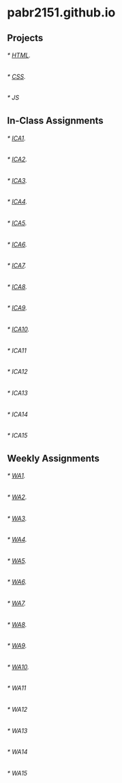 # pabr2151.github.io


## Projects

###### * [HTML](html-midterm/page1.html).
###### * [CSS](index.html).
###### * JS

## In-Class Assignments

###### * [ICA1](ica/ICA1.pdf).
###### * [ICA2](ica/ICA2.pdf).
###### * [ICA3](ica).
###### * [ICA4](ica/ICA4.html).
###### * [ICA5](ica/ica5.html).
###### * [ICA6](ica/ica6/ica6-part1.html).
###### * [ICA7](ica).
###### * [ICA8](ica).
###### * [ICA9](ica).
###### * [ICA10](ica/ica10.html).
###### * ICA11
###### * ICA12
###### * ICA13
###### * ICA14
###### * ICA15

## Weekly Assignments

###### * [WA1](wa/wa1.html).
###### * [WA2](wa/wa2.html).
###### * [WA3](wa/wa3.html).
###### * [WA4](wa/wa4.html).
###### * [WA5](wa/wa5.html).
###### * [WA6](wa/wa6/wa6.html).
###### * [WA7](wa/wa7.html).
###### * [WA8](wa).
###### * [WA9](wa/wa9.html).
###### * [WA10](wa/wa10.html).
###### * WA11
###### * WA12
###### * WA13
###### * WA14
###### * WA15

